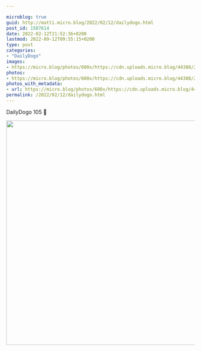 ```yaml
---

microblog: true
guid: http://matti.micro.blog/2022/02/12/dailydogo.html
post_id: 1507614
date: 2022-02-12T21:52:36+0200
lastmod: 2022-09-12T09:55:15+0200
type: post
categories:
- "DailyDogo"
images:
- https://micro.blog/photos/600x/https://cdn.uploads.micro.blog/44388/2022/1765a39a5d.jpg
photos:
- https://micro.blog/photos/600x/https://cdn.uploads.micro.blog/44388/2022/1765a39a5d.jpg
photos_with_metadata:
- url: https://micro.blog/photos/600x/https://cdn.uploads.micro.blog/44388/2022/1765a39a5d.jpg
permalink: /2022/02/12/dailydogo.html
---
```

DailyDogo 105 🐶

<img src="/media/uploads/2022/1765a39a5d.jpg" width="599" height="600" alt="" />
